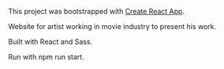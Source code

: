 This project was bootstrapped with [Create React App](https://github.com/facebook/create-react-app).

Website for artist working in movie industry to present his work.

Built with React and Sass.

Run with npm run start.
